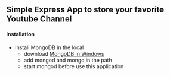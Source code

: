 ## Simple Express App to store your favorite Youtube Channel

#### Installation
- install MongoDB in the local
    - download [MongoDB in Windows](https://www.mongodb.com/download-center?jmp=tutorials&_ga=2.51541037.527934960.1533543081-393356293.1533543081#community)
    - add mongod and mongo in the path
    - start mongod before use this application